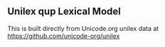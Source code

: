 Unilex qup Lexical Model
----------------------

This is built directly from Unicode.org unilex data at
https://github.com/unicode-org/unilex
